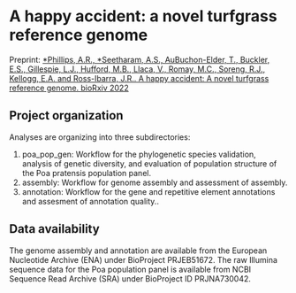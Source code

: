 # A happy accident: a novel turfgrass reference genome

Preprint: [*Phillips, A.R., *Seetharam, A.S., AuBuchon-Elder, T., Buckler, E.S., Gillespie, L.J., Hufford, M.B., Llaca, V., Romay, M.C., Soreng, R.J., Kellogg, E.A. and Ross-Ibarra, J.R.. A happy accident: A novel turfgrass reference genome. bioRxiv 2022](https://www.biorxiv.org/content/10.1101/2022.03.08.483531v1)

## Project organization

Analyses are organizing into three subdirectories:

1. poa_pop_gen: Workflow for the phylogenetic species validation, analysis of genetic diversity, and evaluation of population structure of the Poa pratensis population panel.
2. assembly: Workflow for genome assembly and assessment of assembly.
3. annotation: Workflow for the gene and repetitive element annotations and assesment of annotation quality..

## Data availability
The genome assembly and annotation are available from the European Nucleotide Archive (ENA) under BioProject PRJEB51672. 
The raw Illumina sequence data for the Poa population panel is available from NCBI Sequence Read Archive (SRA) under BioProject ID PRJNA730042. 
